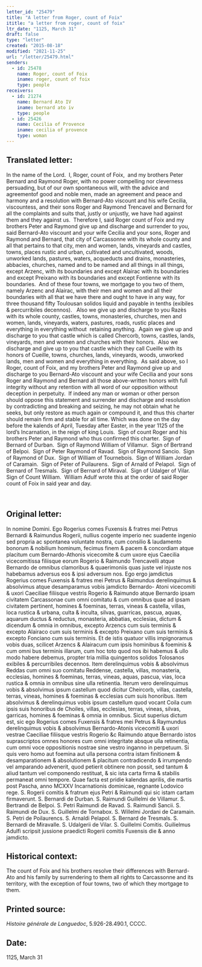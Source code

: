 ```yaml
---
letter_id: "25479"
title: "A letter from Roger, count of Foix"
ititle: "a letter from roger, count of foix"
ltr_date: "1125, March 31"
draft: false
type: "letter"
created: "2015-08-18"
modified: "2021-11-25"
url: "/letter/25479.html"
senders:
  - id: 25478
    name: Roger, count of Foix
    iname: roger, count of foix
    type: people
receivers:
  - id: 21274
    name: Bernard Ato IV
    iname: bernard ato iv
    type: people
  - id: 25426
    name: Cecilia of Provence
    iname: cecilia of provence
    type: woman
---
```

<h2> Translated letter:</h2><p>In the name of the Lord.&nbsp; I, Roger, count of Foix, &nbsp;and my brothers Peter Bernard and Raymond Roger, with no power compelling nor cleverness persuading, but of our own spontaneous will, with the advice and agreementof good and noble men, made an agreement and peace and harmony and a resolution with Bernard-Ato viscount and his wife Cecilia, viscountess, and their sons Roger and Raymond Trencavel and Bernard for all the complaints and suits that, justly or unjustly, we have had against them and they against us.&nbsp; Therefore I, said Roger count of Foix and my brothers Peter and Raymond give up and discharge and surrender to you, said Bernard-Ato viscount and your wife Cecilia and your sons, Roger and Raymond and Bernard, that city of Carcassonne with its whole county and all that pertains to that city, men and women, lands, vineyards and castles, towns, places rustic and urban, cultivated and uncultivated, woods, unworked lands, pastures, waters, acqueducts and drains, monasteries, abbacies, churches, named and to be named and all things in all things, except Arzenc, with its boundaries and except Alairac with its boundaries and except Preixano with its boundaries and except Fontienne with its boundaries.&nbsp; And of these four towns, we mortgage to you two of them, namely Arzenc and Alairac, with their men and women and all their boundaries with all that we have there and ought to have in any way, for three thousand fifty Toulousan solidos liquid and payable in tenths (exibiles &amp; percurribiles decennos).&nbsp; &nbsp;Also we give up and discharge to you Razès with its whole county, castles, towns, monasteries, churches, men and women, lands, vineyards, waters, pastures, roads, rustic places and everything in everything without&nbsp; retaining anything.&nbsp; Again we give up and discharge to you that castle which is called Chercorb, towns, castles, lands, vineyards, men and women and churches with their honors.&nbsp; Also we discharge and give up to you that castle which they call Cueille with its honors of Cueille, towns, churches, lands, vineyards, woods, unworked lands, men and women and everything in everything.&nbsp; As said above, so I Roger, count of Foix, and my brothers Peter and Raymond give up and discharge to you Bernard-Ato viscount and your wife Cecilia and your sons Roger and Raymond and Bernard all those above-written honors with full integrity without any retention with all word of our opposition without deception in perpetuity.&nbsp; If indeed any man or woman or other person should oppose this statement and surrender and discharge and resolution by contradicting and breaking and seizing, he may not obtain what he seeks, but only restore as much again or compound it, and thus this charter should remain firm and stable for all time. Which was done on the day before the kalends of April, Tuesday after Easter, in the year 1125 of the lord’s Incarnation, in the reign of king Louis.&nbsp; Sign of count Roger and his brothers Peter and Raymond who thus confirmed this charter.&nbsp; Sign of Bernard of Durban.&nbsp; Sign of Raymond William of Villamur.&nbsp; Sign of Bertrand of Belpoi.&nbsp; Sign of Peter Raymond of Ravad.&nbsp; Sign of Raymond Sancio.&nbsp; Sign of Raymond of Dux.&nbsp; Sign of William of Tournebois.&nbsp; Sign of William Jordan of Caramain.&nbsp; Sign of Peter of Puilaurens.&nbsp; Sign of Arnald of Pelapol.&nbsp; Sign of Bernard of Tresmals.&nbsp; Sign of Bernard of Miraval.&nbsp; Sign of Udalger of Vilar.&nbsp; Sign of Count William.&nbsp; William Adulf wrote this at the order of said Roger count of Foix in said year and day.</p><p>&nbsp;</p><h2 class="mt-4"> Original letter:</h2><p>In nomine Domini. Ego Rogerius comes Fuxensis &amp; fratres mei Petrus Bernardi &amp; Raimundus Rogerii, nullius cogente imperio nec suadente ingenio sed propria ac spontanea voluntate nostra, cum consilio &amp; laudamento bonorum &amp; nobilium hominum, fecimus finem &amp; pacem &amp; concordiam atque placitum cum Bernardo-Athonis vicecomite &amp; cum uxore ejus Caecilia vicecomitissa filiisque eorum Rogerio &amp; Raimundo Trencavelli atque Bernardo de omnibus clamoribus &amp; quaerimoniis quas juste vel injuste nos habebamus adversus eos &amp; ipsi adversum nos. Ego ergo jamdictus Rogerius comes Fuxensis &amp; fratres mei Petrus &amp; Raimun­dus derelinquimus &amp; absolvimus atque desamparamus vobis jamdicto Bernardo- Atoni vicecomiti &amp; uxori Caeciliae filiis­que vestris Rogerio &amp; Raimundo atque Bernardo ipsam civitatem Carcassonae cum omni comitatu &amp; cum omnibus quae ad ipsam civitatem pertinent, homines &amp; foeminas, terras, vineas &amp; castella, villas, loca rustica &amp; urbana, culta &amp; inculta, silvas, guarricas, pascua, aquas, aquarum ductus &amp; reductus, monasteria, abbatias, ecclesias, dictum &amp; dicendum &amp; omnia in omnibus, excepto Arzencs cum suis terminis &amp; excepto Alairaco cum suis terminis &amp; excepto Preixano cum suis terminis &amp; excepto Fonciano cum suis terminis. Et de istis quatuor villis impignoramus vobis duas, scilicet Arzencs &amp; Alairacum cum ipsis hominibus &amp; foeminis &amp; cum omni bus terminis illarum, cum hoc toto quod nos ibi habemus &amp; ullo modo habere debemus, propter tria millia quingentos solidos Tolosanos exibiles &amp; percurribiles decennos. Item derelinquimus vobis &amp; absolvimus Reddas cum omni suo comitatu Reddense, castella, villas, monasteria, ecclesias, homines &amp; foeminas, terras, vineas, aquas, pascua, vias, loca rustica &amp; omnia in omnibus sine ulla retinentia. Iterum vero derelinquimus vobis &amp; absolvimus ipsum castellum quod dicitur Cheircorb, villas, castella, terras, vineas, homines &amp; foeminas &amp; ecclesias cum suis honoribus. Item absolvimus &amp; derelinquimus vobis ipsum castellum quod vocant Coila cum ipsis suis honoribus de Choiles, villas, ec­clesias, terras, vineas, silvas, garricas, homines &amp; foeminas &amp; omnia in omni­bus. Sicut superius dictum est, sic ego Rogerius comes Fuxensis &amp; fratres mei Petrus &amp; Raymundus derelinquimus vo­bis &amp; absolvimus Bernardo-Atonis vicecomiti &amp; uxori vestrae Caeciliae filiisque vestris Rogerio &amp;c Raimundo atque Ber­nardo istos suprascriptos omnes honores cum omni integritate absque ulla retinen­tia, cum omni voce oppositionis nostrae sine vestro inganno in perpetuum. Si quis vero homo aut foemina aut ulla persona contra istam finitionem &amp; desamparationem &amp; absolutionem &amp; placitum contradicendo &amp; irrumpendo vel amparando advenerit, quod petierit obtinere non possit, sed tantum &amp; aliud tantum vel componendo restituat, &amp; sic ista carta firma &amp; stabilis permaneat omni tempore. Quae facta est pridie kalendas aprilis, die martis post Pascha, anno MCXXV Incarnationis dominicae, regnante Lodovico rege. S. Rogerii comitis &amp; fratrum ejus Petri &amp; Raimundi qui sic istam cartam firmaverunt. S. Bernardi de Durban. S. Raimundi Guillelmi de Villamur. S. Bertrandi de Belpoi. S. Petri Raimundi de Ravad. S. Raimundi Sancii. S. Raimundi de Dux. S. Guillelmi de Tornabox. S. Willelmi Jordani de Caramain. S. Petri de Poilaurencs. S. Arnaldi Pelapol. S. Ber­nard de Tresmals. S. Bernardi de Miravalle. S. Udalgerii de Vilar. S. Guillelmi Comitis. Guilielmus Adulfi scripsit jussione praedicti Rogerii comitis Fuxensis die &amp; anno jamdicto.</p><h2 class="mt-4"> Historical context:</h2><p>The count of Foix and his brothers resolve their differences with Bernard-Ato and his family by surrendering to them all rights to Carcassonne and its territory, with the exception of four towns, two of which they mortgage to them.</p><h2 class="mt-4"> Printed source:</h2><p><i>Histoire générale de Languedoc</i>, 5.926-28.490.1, CCCC.&nbsp;</p><h2 class="mt-4"> Date:</h2>1125, March 31